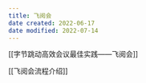 ```yaml
---
title: 飞阅会
date created: 2022-06-17
date modified: 2022-07-14
---
```


[[字节跳动高效会议最佳实践——飞阅会]]

[[飞阅会流程介绍]]
